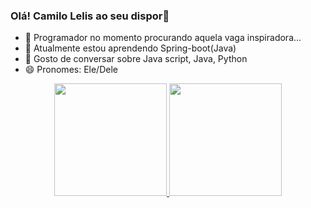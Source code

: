 ###  Olá! Camilo Lelis ao seu dispor👋

- 🔭 Programador no momento procurando aquela vaga inspiradora...
- 🌱 Atualmente estou aprendendo Spring-boot(Java)
- 💬 Gosto de conversar sobre Java script, Java, Python
- 😄 Pronomes: Ele/Dele

<div align="center">
  <a href="https://github.com/camiloLelis">
  <img height="180em" src="https://github-readme-stats.vercel.app/api?username=camiloLelis&show_icons=true&theme=dracula&include_all_commits=true&count_private=true"/>
  <img height="180em" src="https://github-readme-stats.vercel.app/api/top-langs/?username=camiloLelis&layout=compact&langs_count=7&theme=dracula"/>
</div>
